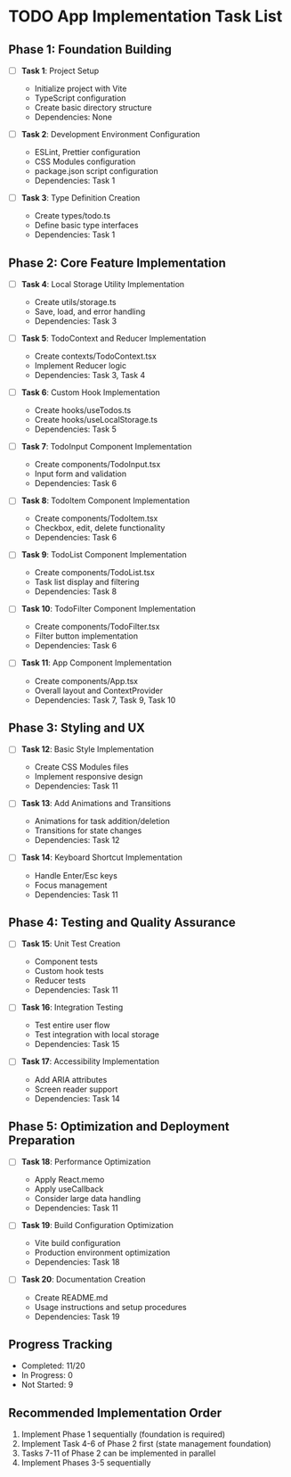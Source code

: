 # TODO App Implementation Task List

## Phase 1: Foundation Building

- [ ] **Task 1**: Project Setup
  - Initialize project with Vite
  - TypeScript configuration
  - Create basic directory structure
  - Dependencies: None

- [ ] **Task 2**: Development Environment Configuration
  - ESLint, Prettier configuration
  - CSS Modules configuration
  - package.json script configuration
  - Dependencies: Task 1

- [ ] **Task 3**: Type Definition Creation
  - Create types/todo.ts
  - Define basic type interfaces
  - Dependencies: Task 1

## Phase 2: Core Feature Implementation

- [ ] **Task 4**: Local Storage Utility Implementation
  - Create utils/storage.ts
  - Save, load, and error handling
  - Dependencies: Task 3

- [ ] **Task 5**: TodoContext and Reducer Implementation
  - Create contexts/TodoContext.tsx
  - Implement Reducer logic
  - Dependencies: Task 3, Task 4

- [ ] **Task 6**: Custom Hook Implementation
  - Create hooks/useTodos.ts
  - Create hooks/useLocalStorage.ts
  - Dependencies: Task 5

- [ ] **Task 7**: TodoInput Component Implementation
  - Create components/TodoInput.tsx
  - Input form and validation
  - Dependencies: Task 6

- [ ] **Task 8**: TodoItem Component Implementation
  - Create components/TodoItem.tsx
  - Checkbox, edit, delete functionality
  - Dependencies: Task 6

- [ ] **Task 9**: TodoList Component Implementation
  - Create components/TodoList.tsx
  - Task list display and filtering
  - Dependencies: Task 8

- [ ] **Task 10**: TodoFilter Component Implementation
  - Create components/TodoFilter.tsx
  - Filter button implementation
  - Dependencies: Task 6

- [ ] **Task 11**: App Component Implementation
  - Create components/App.tsx
  - Overall layout and ContextProvider
  - Dependencies: Task 7, Task 9, Task 10

## Phase 3: Styling and UX

- [ ] **Task 12**: Basic Style Implementation
  - Create CSS Modules files
  - Implement responsive design
  - Dependencies: Task 11

- [ ] **Task 13**: Add Animations and Transitions
  - Animations for task addition/deletion
  - Transitions for state changes
  - Dependencies: Task 12

- [ ] **Task 14**: Keyboard Shortcut Implementation
  - Handle Enter/Esc keys
  - Focus management
  - Dependencies: Task 11

## Phase 4: Testing and Quality Assurance

- [ ] **Task 15**: Unit Test Creation
  - Component tests
  - Custom hook tests
  - Reducer tests
  - Dependencies: Task 11

- [ ] **Task 16**: Integration Testing
  - Test entire user flow
  - Test integration with local storage
  - Dependencies: Task 15

- [ ] **Task 17**: Accessibility Implementation
  - Add ARIA attributes
  - Screen reader support
  - Dependencies: Task 14

## Phase 5: Optimization and Deployment Preparation

- [ ] **Task 18**: Performance Optimization
  - Apply React.memo
  - Apply useCallback
  - Consider large data handling
  - Dependencies: Task 11

- [ ] **Task 19**: Build Configuration Optimization
  - Vite build configuration
  - Production environment optimization
  - Dependencies: Task 18

- [ ] **Task 20**: Documentation Creation
  - Create README.md
  - Usage instructions and setup procedures
  - Dependencies: Task 19

## Progress Tracking

- Completed: 11/20
- In Progress: 0
- Not Started: 9

## Recommended Implementation Order

1. Implement Phase 1 sequentially (foundation is required)
2. Implement Task 4-6 of Phase 2 first (state management foundation)
3. Tasks 7-11 of Phase 2 can be implemented in parallel
4. Implement Phases 3-5 sequentially